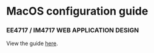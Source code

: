 # MacOS configuration guide

### EE4717 / IM4717 WEB APPLICATION DESIGN

View the guide [here](https://licitdev.github.io/im4717-macos).